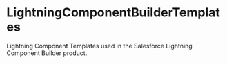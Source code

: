 # LightningComponentBuilderTemplates
Lightning Component Templates used in the Salesforce Lightning Component Builder product.
